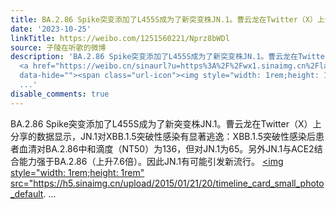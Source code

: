 ```yaml
---
title: BA.2.86 Spike突变添加了L455S成为了新突变株JN.1。曹云龙在Twitter（X）上分享的数据显示，JN.1对XBB.1.5突破性感染有显著逃逸：XBB.1.5突破性感染后患者血清对...
date: '2023-10-25'
linkTitle: https://weibo.com/1251560221/Nprz8bWDl
source: 子陵在听歌的微博
description: 'BA.2.86 Spike突变添加了L455S成为了新突变株JN.1。曹云龙在Twitter（X）上分享的数据显示，JN.1对XBB.1.5突破性感染有显著逃逸：XBB.1.5突破性感染后患者血清对BA.2.86中和滴度（NT50）为136，但对JN.1为65。另外JN.1与ACE2结合能力强于BA.2.86（上升7.6倍）。因此JN.1有可能引发新流行。
  <a href="https://weibo.cn/sinaurl?u=https%3A%2F%2Fwx1.sinaimg.cn%2Flarge%2F4a994b1dgy1hj76xmc9t1j210w0u0tdb.jpg"
  data-hide=""><span class="url-icon"><img style="width: 1rem;height: 1rem" src="https://h5.sinaimg.cn/upload/2015/01/21/20/timeline_card_small_photo_default.
  ...'
disable_comments: true
---
```

BA.2.86 Spike突变添加了L455S成为了新突变株JN.1。曹云龙在Twitter（X）上分享的数据显示，JN.1对XBB.1.5突破性感染有显著逃逸：XBB.1.5突破性感染后患者血清对BA.2.86中和滴度（NT50）为136，但对JN.1为65。另外JN.1与ACE2结合能力强于BA.2.86（上升7.6倍）。因此JN.1有可能引发新流行。 <a href="https://weibo.cn/sinaurl?u=https%3A%2F%2Fwx1.sinaimg.cn%2Flarge%2F4a994b1dgy1hj76xmc9t1j210w0u0tdb.jpg" data-hide=""><span class="url-icon"><img style="width: 1rem;height: 1rem" src="https://h5.sinaimg.cn/upload/2015/01/21/20/timeline_card_small_photo_default. ...